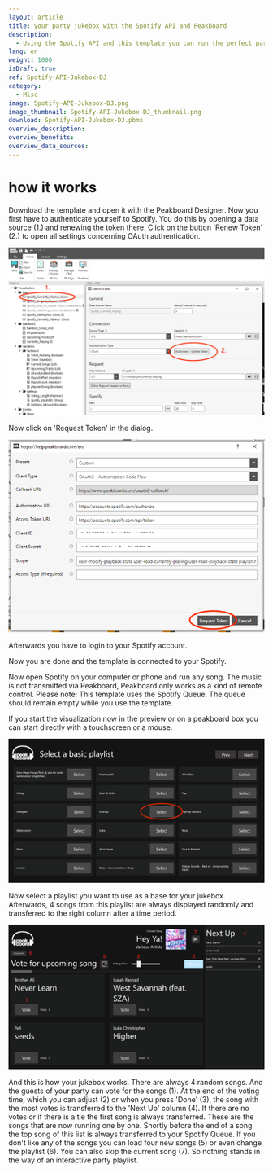 ```yaml
---
layout: article
title: your party jukebox with the Spotify API and Peakboard
description: 
  - Using the Spotify API and this template you can run the perfect party songs. Connect a Spotify account and load the visualization onto a Peakboard Box. With the help of a touch screen or a mouse you can now interactively tune for songs and so the perfect playlist is created step by step. Place this board with a touch screen directly on the dance floor and let the guests decide what's coming!
lang: en
weight: 1000
isDraft: true
ref: Spotify-API-Jukebox-DJ
category:
  - Misc
image: Spotify-API-Jukebox-DJ.png
image_thumbnail: Spotify-API-Jukebox-DJ_thumbnail.png
download: Spotify-API-Jukebox-DJ.pbmx
overview_description:
overview_benefits:
overview_data_sources:
---
```

# how it works

Download the template and open it with the Peakboard Designer. Now you first have to authenticate yourself to Spotify. You do this by opening a data source (1.) and renewing the token there. Click on the button 'Renew Token' (2.) to open all settings concerning OAuth authentication. 

![](img/update-spotify-datasource.png)

Now click on 'Request Token' in the dialog.

![](img/request-spotify-token.png)

Afterwards you have to login to your Spotify account.

[](img/login-to-spotify.png)

Now you are done and the template is connected to your Spotify.

Now open Spotify on your computer or phone and run any song. The music is not transmitted via Peakboard, Peakboard only works as a kind of remote control. Please note: This template uses the Spotify Queue. The queue should remain empty while you use the template.

If you start the visualization now in the preview or on a peakboard box you can start directly with a touchscreen or a mouse.

![](img/select-spotify-playlist.png)

Now select a playlist you want to use as a base for your jukebox. Afterwards, 4 songs from this playlist are always displayed randomly and transferred to the right column after a time period.

![](img/jukebox-active.png)

And this is how your jukebox works. There are always 4 random songs. And the guests of your party can vote for the songs (1). At the end of the voting time, which you can adjust (2) or when you press 'Done' (3), the song with the most votes is transferred to the 'Next Up' column (4). If there are no votes or if there is a tie the first song is always transferred. These are the songs that are now running one by one. Shortly before the end of a song the top song of this list is always transferred to your Spotify Queue. If you don't like any of the songs you can load four new songs (5) or even change the playlist (6). You can also skip the current song (7). So nothing stands in the way of an interactive party playlist.